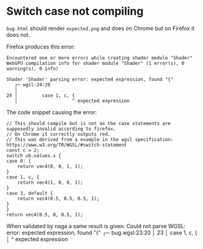 # Switch case not compiling

`bug.html` should render `expected.png` and does on Chrome but on Firefox it does not.

Firefox produces this error:

```
Encountered one or more errors while creating shader module "Shader"
WebGPU compilation info for shader module "Shader" (1 error(s), 0 warning(s), 0 info)

Shader 'Shader' parsing error: expected expression, found "{"
   ┌─ wgsl:24:20
   │
24 │         case 1, c, {
   │                    ^ expected expression
```

The code snippet causing the error:

```wgsl
// This should compile but is not as the case statements are supposedly invalid according to firefox.
// On Chrome it correctly outputs red.
// This was derived from a example in the wgsl specification: https://www.w3.org/TR/WGSL/#switch-statement
const c = 2;
switch ub.values.x {
case 0: {
    return vec4(0, 0, 1, 1);
}
case 1, c, {
    return vec4(1, 0, 0, 1);
}
case 3, default {
    return vec4(0.5, 0.5, 0.5, 1);
}
}
return vec4(0.5, 0, 0.5, 1);
```

When validated by naga a same result is given: 
Could not parse WGSL:
error: expected expression, found "{"
   ┌─ bug.wgsl:23:20
   │
23 │         case 1, c, {
   │                    ^ expected expression

